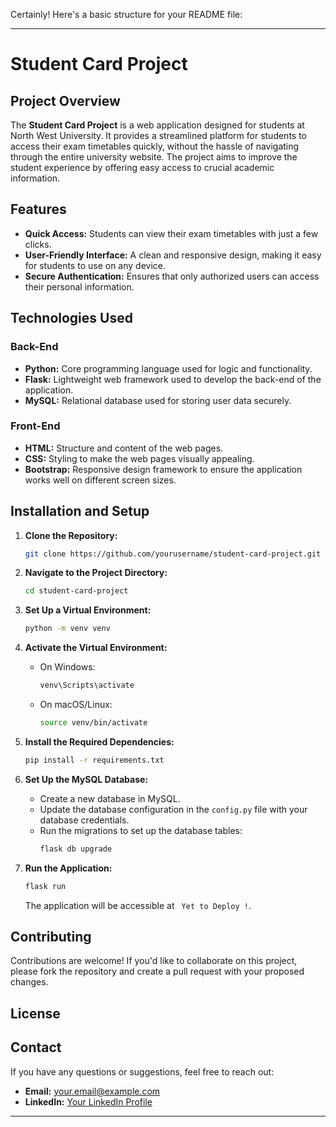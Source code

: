 Certainly! Here's a basic structure for your README file:

---

# Student Card Project

## Project Overview

The **Student Card Project** is a web application designed for students at North West University. It provides a streamlined platform for students to access their exam timetables quickly, without the hassle of navigating through the entire university website. The project aims to improve the student experience by offering easy access to crucial academic information.

## Features

- **Quick Access:** Students can view their exam timetables with just a few clicks.
- **User-Friendly Interface:** A clean and responsive design, making it easy for students to use on any device.
- **Secure Authentication:** Ensures that only authorized users can access their personal information.

## Technologies Used

### Back-End
- **Python:** Core programming language used for logic and functionality.
- **Flask:** Lightweight web framework used to develop the back-end of the application.
- **MySQL:** Relational database used for storing user data securely.

### Front-End
- **HTML:** Structure and content of the web pages.
- **CSS:** Styling to make the web pages visually appealing.
- **Bootstrap:** Responsive design framework to ensure the application works well on different screen sizes.

## Installation and Setup

1. **Clone the Repository:**
   ```bash
   git clone https://github.com/yourusername/student-card-project.git
   ```
2. **Navigate to the Project Directory:**
   ```bash
   cd student-card-project
   ```
3. **Set Up a Virtual Environment:**
   ```bash
   python -m venv venv
   ```
4. **Activate the Virtual Environment:**
   - On Windows:
     ```bash
     venv\Scripts\activate
     ```
   - On macOS/Linux:
     ```bash
     source venv/bin/activate
     ```
5. **Install the Required Dependencies:**
   ```bash
   pip install -r requirements.txt
   ```
6. **Set Up the MySQL Database:**
   - Create a new database in MySQL.
   - Update the database configuration in the `config.py` file with your database credentials.
   - Run the migrations to set up the database tables:
     ```bash
     flask db upgrade
     ```

7. **Run the Application:**
   ```bash
   flask run
   ```
   The application will be accessible at ` Yet to Deploy !`.

## Contributing

Contributions are welcome! If you'd like to collaborate on this project, please fork the repository and create a pull request with your proposed changes.

## License

##

## Contact

If you have any questions or suggestions, feel free to reach out:

- **Email:** [your.email@example.com](matidza.mukwevho.z@gmail.com)
- **LinkedIn:** [Your LinkedIn Profile](https://www.linkedin.com/in/muwevho-m-z/)

---

